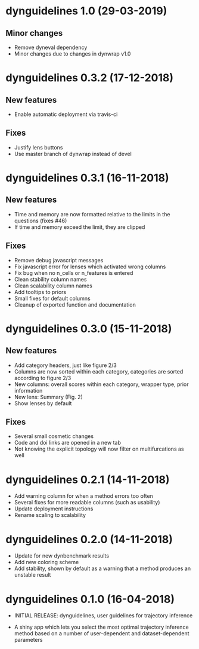 # dynguidelines 1.0 (29-03-2019)

## Minor changes
* Remove dyneval dependency
* Minor changes due to changes in dynwrap v1.0

# dynguidelines 0.3.2 (17-12-2018)

## New features

* Enable automatic deployment via travis-ci

## Fixes

* Justify lens buttons
* Use master branch of dynwrap instead of devel


# dynguidelines 0.3.1 (16-11-2018)

## New features

* Time and memory are now formatted relative to the limits in the questions (fixes #46)
* If time and memory exceed the limit, they are clipped

## Fixes

* Remove debug javascript messages
* Fix javascript error for lenses which activated wrong columns
* Fix bug when no n_cells or n_features is entered
* Clean stability column names
* Clean scalability column names
* Add tooltips to priors
* Small fixes for default columns
* Cleanup of exported function and documentation

# dynguidelines 0.3.0 (15-11-2018)

## New features

* Add category headers, just like figure 2/3
* Columns are now sorted within each category, categories are sorted according to figure 2/3
* New columns: overall scores within each category, wrapper type, prior information
* New lens: Summary (Fig. 2)
* Show lenses by default

## Fixes

* Several small cosmetic changes
* Code and doi links are opened in a new tab
* Not knowing the explicit topology will now filter on multifurcations as well

# dynguidelines 0.2.1 (14-11-2018)

* Add warning column for when a method errors too often
* Several fixes for more readable columns (such as usability)
* Update deployment instructions
* Rename scaling to scalability

# dynguidelines 0.2.0 (14-11-2018)

* Update for new dynbenchmark results
* Add new coloring scheme
* Add stability, shown by default as a warning that a method produces an unstable result

# dynguidelines 0.1.0 (16-04-2018)

* INITIAL RELEASE: dynguidelines, user guidelines for trajectory inference
 - A shiny app which lets you select the most optimal trajectory inference method based on a number of user-dependent and dataset-dependent parameters